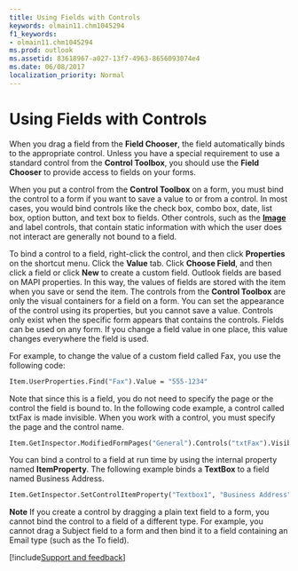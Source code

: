 ```yaml
---
title: Using Fields with Controls
keywords: olmain11.chm1045294
f1_keywords:
- olmain11.chm1045294
ms.prod: outlook
ms.assetid: 83618967-a027-13f7-4963-8656093074e4
ms.date: 06/08/2017
localization_priority: Normal
---
```



# Using Fields with Controls

When you drag a field from the **Field Chooser**, the field automatically binds to the appropriate control. Unless you have a special requirement to use a standard control from the **Control Toolbox**, you should use the **Field Chooser** to provide access to fields on your forms.

When you put a control from the **Control Toolbox** on a form, you must bind the control to a form if you want to save a value to or from a control. In most cases, you would bind controls like the check box, combo box, date, list box, option button, and text box to fields. Other controls, such as the **[Image](../../../api/Outlook.image.md)** and label controls, that contain static information with which the user does not interact are generally not bound to a field.

To bind a control to a field, right-click the control, and then click **Properties** on the shortcut menu. Click the **Value** tab. Click **Choose Field**, and then click a field or click **New** to create a custom field. Outlook fields are based on MAPI properties. In this way, the values of fields are stored with the item when you save or send the item. The controls from the **Control Toolbox** are only the visual containers for a field on a form. You can set the appearance of the control using its properties, but you cannot save a value. Controls only exist when the specific form appears that contains the controls. Fields can be used on any form. If you change a field value in one place, this value changes everywhere the field is used.

For example, to change the value of a custom field called Fax, you use the following code:

```vb
Item.UserProperties.Find("Fax").Value = "555-1234"

```

Note that since this is a field, you do not need to specify the page or the control the field is bound to. In the following code example, a control called txtFax is made invisible. When you work with a control, you must specify the page and the control name.

```vb
Item.GetInspector.ModifiedFormPages("General").Controls("txtFax").Visible = False
```

You can bind a control to a field at run time by using the internal property named **ItemProperty**. The following example binds a **TextBox** to a field named Business Address.

```vb
Item.GetInspector.SetControlItemProperty("Textbox1", "Business Address")
```

 **Note** If you create a control by dragging a plain text field to a form, you cannot bind the control to a field of a different type. For example, you cannot drag a Subject field to a form and then bind it to a field containing an Email type (such as the To field).

[!include[Support and feedback](~/includes/feedback-boilerplate.md)]
